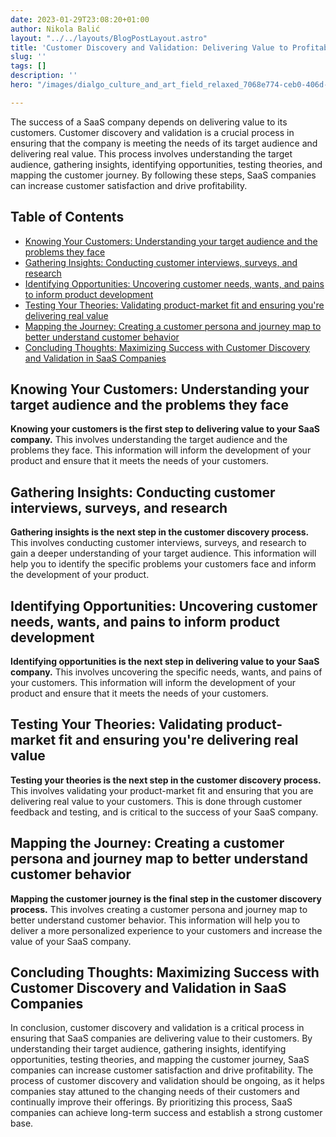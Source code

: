 ```yaml
---
date: 2023-01-29T23:08:20+01:00
author: Nikola Balić
layout: "../../layouts/BlogPostLayout.astro"
title: 'Customer Discovery and Validation: Delivering Value to Profitable SaaS Companies'
slug: ''
tags: []
description: ''
hero: "/images/dialgo_culture_and_art_field_relaxed_7068e774-ceb0-406d-969b-8a0a8a44c255.jpg"

---
```

The success of a SaaS company depends on delivering value to its customers. Customer discovery and validation is a crucial process in ensuring that the company is meeting the needs of its target audience and delivering real value. This process involves understanding the target audience, gathering insights, identifying opportunities, testing theories, and mapping the customer journey. By following these steps, SaaS companies can increase customer satisfaction and drive profitability.

## Table of Contents

- [Knowing Your Customers: Understanding your target audience and the problems they face](#knowing-your-customers-understanding-your-target-audience-and-the-problems-they-face)
- [Gathering Insights: Conducting customer interviews, surveys, and research](#gathering-insights-conducting-customer-interviews-surveys-and-research)
- [Identifying Opportunities: Uncovering customer needs, wants, and pains to inform product development](#identifying-opportunities-uncovering-customer-needs-wants-and-pains-to-inform-product-development)
- [Testing Your Theories: Validating product-market fit and ensuring you're delivering real value](#testing-your-theories-validating-product-market-fit-and-ensuring-youre-delivering-real-value)
- [Mapping the Journey: Creating a customer persona and journey map to better understand customer behavior](#mapping-the-journey-creating-a-customer-persona-and-journey-map-to-better-understand-customer-behavior)
- [Concluding Thoughts: Maximizing Success with Customer Discovery and Validation in SaaS Companies](#concluding-thoughts)

<a id="#knowing-your-customers-understanding-your-target-audience-and-the-problems-they-face"></a>
## Knowing Your Customers: Understanding your target audience and the problems they face

**Knowing your customers is the first step to delivering value to your SaaS company.** This involves understanding the target audience and the problems they face. This information will inform the development of your product and ensure that it meets the needs of your customers.

<a id="#gathering-insights-conducting-customer-interviews-surveys-and-research"></a>
## Gathering Insights: Conducting customer interviews, surveys, and research

**Gathering insights is the next step in the customer discovery process.** This involves conducting customer interviews, surveys, and research to gain a deeper understanding of your target audience. This information will help you to identify the specific problems your customers face and inform the development of your product.

<a id="#identifying-opportunities-uncovering-customer-needs-wants-and-pains-to-inform-product-development"></a>
## Identifying Opportunities: Uncovering customer needs, wants, and pains to inform product development

**Identifying opportunities is the next step in delivering value to your SaaS company.** This involves uncovering the specific needs, wants, and pains of your customers. This information will inform the development of your product and ensure that it meets the needs of your customers.

<a id="#testing-your-theories-validating-product-market-fit-and-ensuring-youre-delivering-real-value"></a>
## Testing Your Theories: Validating product-market fit and ensuring you're delivering real value

**Testing your theories is the next step in the customer discovery process.** This involves validating your product-market fit and ensuring that you are delivering real value to your customers. This is done through customer feedback and testing, and is critical to the success of your SaaS company.

<a id="#mapping-the-journey-creating-a-customer-persona-and-journey-map-to-better-understand-customer-behavior"></a>
## Mapping the Journey: Creating a customer persona and journey map to better understand customer behavior

**Mapping the customer journey is the final step in the customer discovery process.** This involves creating a customer persona and journey map to better understand customer behavior. This information will help you to deliver a more personalized experience to your customers and increase the value of your SaaS company.

<a id="#concluding-thoughts"></a>
## Concluding Thoughts: Maximizing Success with Customer Discovery and Validation in SaaS Companies

In conclusion, customer discovery and validation is a critical process in ensuring that SaaS companies are delivering value to their customers. By understanding their target audience, gathering insights, identifying opportunities, testing theories, and mapping the customer journey, SaaS companies can increase customer satisfaction and drive profitability. The process of customer discovery and validation should be ongoing, as it helps companies stay attuned to the changing needs of their customers and continually improve their offerings. By prioritizing this process, SaaS companies can achieve long-term success and establish a strong customer base.